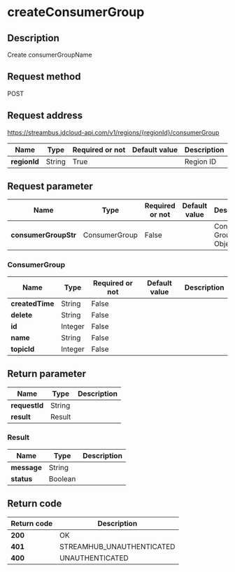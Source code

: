 # createConsumerGroup


## Description
Create consumerGroupName

## Request method
POST

## Request address
https://streambus.jdcloud-api.com/v1/regions/{regionId}/consumerGroup

|Name|Type|Required or not|Default value|Description|
|---|---|---|---|---|
|**regionId**|String|True||Region ID|

## Request parameter
|Name|Type|Required or not|Default value|Description|
|---|---|---|---|---|
|**consumerGroupStr**|ConsumerGroup|False||Consumer Group Object|

### ConsumerGroup
|Name|Type|Required or not|Default value|Description|
|---|---|---|---|---|
|**createdTime**|String|False|||
|**delete**|String|False|||
|**id**|Integer|False|||
|**name**|String|False|||
|**topicId**|Integer|False|||

## Return parameter
|Name|Type|Description|
|---|---|---|
|**requestId**|String||
|**result**|Result||


### Result
|Name|Type|Description|
|---|---|---|
|**message**|String||
|**status**|Boolean||

## Return code
|Return code|Description|
|---|---|
|**200**|OK|
|**401**|STREAMHUB_UNAUTHENTICATED|
|**400**|UNAUTHENTICATED|
